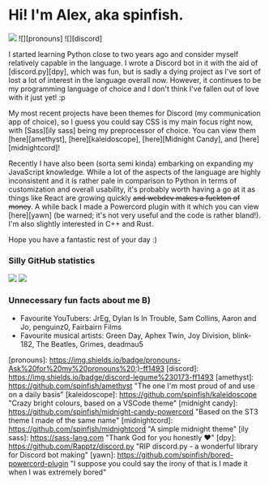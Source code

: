 # Hi! I'm Alex, aka spinfish.

![][views] ![][pronouns] ![][discord]

I started learning Python close to two years ago and consider myself relatively capable in the language. I wrote a Discord bot in it with the aid of [discord.py][dpy], which was fun, but is sadly a dying project as I've sort of lost a lot of interest in the language overall now. However, it continues to be my programming language of choice and I don't think I've fallen out of love with it just yet! :p

My most recent projects have been themes for Discord (my communication app of choice), so I guess you could say CSS is my main focus right now, with [Sass][ily sass] being my preprocessor of choice. You can view them [here][amethyst], [here][kaleidoscope], [here][Midnight Candy], and [here][midnightcord]!

Recently I have also been (sorta semi kinda) embarking on expanding my JavaScript knowledge. While a lot of the aspects of the language are highly inconsistent and it is rather pale in comparison to Python in terms of customization and overall usability, it's probably worth having a go at it as things like React are growing quickly ~~and webdev makes a fuckton of money~~. A while back I made a Powercord plugin with it which you can view [here][yawn] (be warned; it's not very useful and the code is rather bland!). I'm also slightly interested in C++ and Rust.

Hope you have a fantastic rest of your day :)

### Silly GitHub statistics
<img src="https://github-readme-stats.vercel.app/api/top-langs/?username=spinfish&theme=radical&hide_border=true&layout=compact">
<img src="https://github-readme-stats.vercel.app/api?username=spinfish&theme=radical&hide_border=true&show_icons=true">

### Unnecessary fun facts about me B)
- Favourite YouTubers: JrEg, Dylan Is In Trouble, Sam Collins, Aaron and Jo, penguinz0, Fairbairn Films
- Favourite musical artists: Green Day, Aphex Twin, Joy Division, blink-182, The Beatles, Grimes, deadmau5

[views]: https://komarev.com/ghpvc/?username=spinfish&label=profile+views&color=ff1493
[pronouns]: https://img.shields.io/badge/pronouns-Ask%20for%20my%20pronouns%20:)-ff1493
[discord]: https://img.shields.io/badge/discord-legume%230173-ff1493
[amethyst]: https://github.com/spinfish/amethyst "The one I'm most proud of and use on a daily basis"
[kaleidoscope]: https://github.com/spinfish/kaleidoscope "Crazy bright colours, based on a VSCode theme"
[midnight candy]: https://github.com/spinfish/midnight-candy-powercord "Based on the ST3 theme I made of the same name"
[midnightcord]: https://github.com/spinfish/midnightcord "A simple midnight theme"
[ily sass]: https://sass-lang.com "Thank God for you honestly ❤️"
[dpy]: https://github.com/Rapptz/discord.py "RIP discord.py - a wonderful library for Discord bot making"
[yawn]: https://github.com/spinfish/bored-powercord-plugin "I suppose you could say the irony of that is I made it when I was extremely bored"
